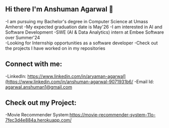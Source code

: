 ## Hi there I'm Anshuman Agarwal 👋

  -I am pursuing my Bachelor's degree in Computer Science at Umass Amherst 
  -My expected graduation date is May'26
  -I am interested in AI and Software Development
  -SWE (AI & Data Analytics) intern at Embee Software over Summer'24  
  -Looking for Internship opportunities as a software developer 
  -Check out the projects I have worked on in my repositories

## Connect with me:

  -LinkedIn: https://www.linkedin.com/in/aryaman-agarwal](https://www.linkedin.com/in/anshuman-agarwal-9071931b6/
  -Email Id: agarwal.anshuman1@gmail.com

## Check out my Project:

  -Movie Recommender System:https://movie-recommender-system-11o-7fec3d4e884a.herokuapp.com/
